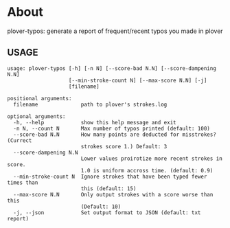 About
=====

plover-typos: generate a report of frequent/recent typos you made in plover

USAGE
-----

	usage: plover-typos [-h] [-n N] [--score-bad N.N] [--score-dampening N.N]
                    	[--min-stroke-count N] [--max-score N.N] [-j]
                    	[filename]

	positional arguments:
  	  filename              path to plover's strokes.log

	optional arguments:
  	  -h, --help            show this help message and exit
  	  -n N, --count N       Max number of typos printed (default: 100)
  	  --score-bad N.N       How many points are deducted for misstrokes? (Currect
                        	strokes score 1.) Default: 3
  	  --score-dampening N.N
                        	Lower values proirotize more recent strokes in score.
                        	1.0 is uniform accross time. (default: 0.9)
  	  --min-stroke-count N  Ignore strokes that have been typed fewer times than
                        	this (default: 15)
  	  --max-score N.N       Only output strokes with a score worse than this
                        	(Default: 10)
  	  -j, --json            Set output format to JSON (default: txt report)
